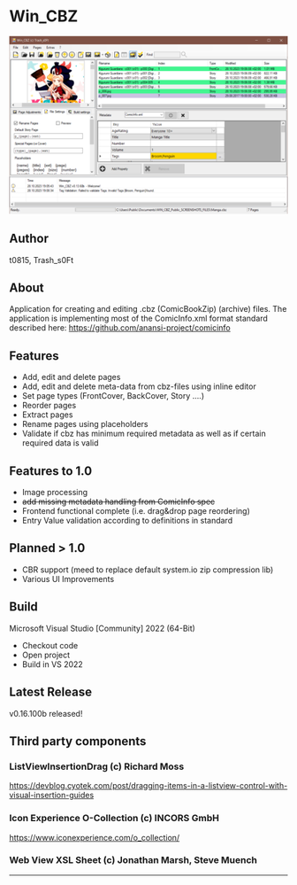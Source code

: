 # Win_CBZ

![Screenshot](/meta/Screenshot.png)

## Author

t0815, Trash_s0Ft

## About

Application for creating and editing .cbz (ComicBookZip)
(archive) files. The application is implementing most of the ComicInfo.xml format
standard described here: https://github.com/anansi-project/comicinfo

## Features

- Add, edit and delete pages
- Add, edit and delete meta-data from cbz-files using inline editor
- Set page types (FrontCover, BackCover, Story ....)
- Reorder pages
- Extract pages
- Rename pages using placeholders
- Validate if cbz has minimum required metadata as well as if certain required data is valid

## Features to 1.0

- Image processing
- ~~add missing metadata handling from ComicInfo spec~~
- Frontend functional complete (i.e. drag&drop page reordering)
- Entry Value validation according to definitions in standard

## Planned > 1.0

- CBR support (meed to replace default system.io zip compression lib)
- Various UI Improvements

## Build

Microsoft Visual Studio [Community] 2022 (64-Bit) 

- Checkout code
- Open project
- Build in VS 2022

## Latest Release

v0.16.100b released!

## Third party components

### ListViewInsertionDrag (c) Richard Moss

https://devblog.cyotek.com/post/dragging-items-in-a-listview-control-with-visual-insertion-guides


### Icon Experience O-Collection (c) INCORS GmbH

https://www.iconexperience.com/o_collection/


### Web View XSL Sheet (c) Jonathan Marsh, Steve Muench

***
